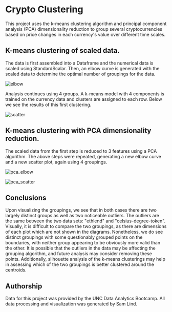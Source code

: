 # Crypto Clustering
This project uses the k-means clustering algorithm and principal component analysis (PCA) dimensionality reduction to group several cryptocurrencies based on price changes in each currency's value over different time scales.

## K-means clustering of scaled data.

The data is first assembled into a Dataframe and the numerical data is scaled using StandardScalar.  Then, an elbow curve is generated with the scaled data to determine the optimal number of groupings for the data.

![elbow](https://github.com/SamLind11/CryptoClustering/assets/131621692/ec62f03e-c515-4731-a934-a3af077e2f0a)

Analysis continues using 4 groups.  A k-means model with 4 components is trained on the currency data and clusters are assigned to each row.  Below we see the results of this first clustering.

![scatter](https://github.com/SamLind11/CryptoClustering/assets/131621692/d258db42-e13c-48d9-9ee3-0dd2cc629878)

## K-means clustering with PCA dimensionality reduction.

The scaled data from the first step is reduced to 3 features using a PCA algorithm.  The above steps were repeated, generating a new elbow curve and a new scatter plot, again using 4 groupings.

![pca_elbow](https://github.com/SamLind11/CryptoClustering/assets/131621692/e6401491-fba1-4bf2-baf1-20d839b18f00)

![pca_scatter](https://github.com/SamLind11/CryptoClustering/assets/131621692/8bf076fa-43bd-495d-a136-3cdc13d545f3)

## Conclusions

Upon visualizing the groupings, we see that in both cases there are two largely distinct groups as well as two noticeable outliers.  The outliers are the same between the two data sets: "ethlend" and "celsius-degree-token".  Visually, it is difficult to compare the two groupings, as there are dimensions of each plot which are not shown in the diagrams.  Nonetheless, we do see distinct groupings with some questionably grouped points on the boundaries, with neither group appearing to be obviously more valid than the other.  It is possible that the outliers in the data may be affecting the grouping algorithm, and future analysis may consider removing these points.  Additionally, silhouette analysis of the k-means clusterings may help in assessing which of the two groupings is better clustered around the centroids.

## Authorship

Data for this project was provided by the UNC Data Analytics Bootcamp.  All data processing and visualization was generated by Sam Lind.
